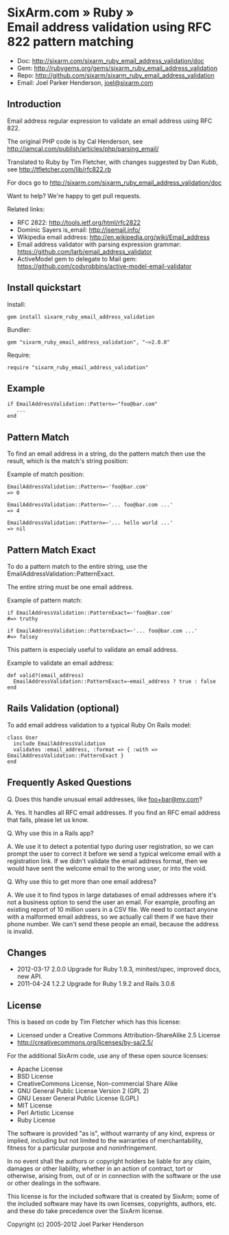 # SixArm.com » Ruby » <br> Email address validation using RFC 822 pattern matching

* Doc: <http://sixarm.com/sixarm_ruby_email_address_validation/doc>
* Gem: <http://rubygems.org/gems/sixarm_ruby_email_address_validation>
* Repo: <http://github.com/sixarm/sixarm_ruby_email_address_validation>
* Email: Joel Parker Henderson, <joel@sixarm.com>


## Introduction

Email address regular expression to validate an email address using RFC 822.

The original PHP code is by Cal Henderson, see http://iamcal.com/publish/articles/php/parsing_email/

Translated to Ruby by Tim Fletcher, with changes suggested by Dan Kubb, see http://tfletcher.com/lib/rfc822.rb

For docs go to <http://sixarm.com/sixarm_ruby_email_address_validation/doc>

Want to help? We're happy to get pull requests.

Related links:

  * RFC 2822: http://tools.ietf.org/html/rfc2822
  * Dominic Sayers is_email: http://isemail.info/
  * Wikipedia email address: http://en.wikipedia.org/wiki/Email_address
  * Email address validator with parsing expression grammar: https://github.com/larb/email_address_validator
  * ActiveModel gem to delegate to Mail gem: https://github.com/codyrobbins/active-model-email-validator


## Install quickstart

Install:

    gem install sixarm_ruby_email_address_validation

Bundler:

    gem "sixarm_ruby_email_address_validation", "~>2.0.0"

Require:

    require "sixarm_ruby_email_address_validation"


## Example

    if EmailAddressValidation::Pattern=~"foo@bar.com"
       ...
    end


## Pattern Match

To find an email address in a string, do the pattern match
then use the result, which is the match's string position:

Example of match position:
 
    EmailAddressValidation::Pattern=~'foo@bar.com'
    => 0

    EmailAddressValidation::Pattern=~'... foo@bar.com ...'
    => 4

    EmailAddressValidation::Pattern=~'... hello world ...'
    => nil


## Pattern Match Exact

To do a pattern match to the entire string, use the EmailAddressValidation::PatternExact.

The entire string must be one email address.

Example of pattern match:

    if EmailAddressValidation::PatternExact=~'foo@bar.com' 
    #=> truthy

    if EmailAddressValidation::PatternExact=~'... foo@bar.com ...' 
    #=> falsey

This pattern is especialy useful to validate an email address.

Example to validate an email address:

    def valid?(email_address)
      EmailAddressValidation::PatternExact=~email_address ? true : false
    end


## Rails Validation (optional)

To add email address validation to a typical Ruby On Rails model:

    class User
      include EmailAddressValidation
      validates :email_address, :format => { :with => EmailAddressValidation::PatternExact }
    end


## Frequently Asked Questions

Q. Does this handle unusual email addresses, like foo+bar@my.com?

A. Yes. It handles all RFC email addresses. If you find an RFC email address that fails, please let us know.

Q. Why use this in a Rails app?

A. We use it to detect a potential typo during user registration, so we can prompt the user to correct it before we send a typical welcome email with a registration link. If we didn't validate the email address format, then we would have sent the welcome email to the wrong user, or into the void.

Q. Why use this to get more than one email address?

A. We use it to find typos in large databases of email addresses where it's not a business option to send the user an email. For example, proofing an existing report of 10 million users in a CSV file. We need to contact anyone with a malformed email address, so we actually call them if we have their phone number. We can't send these people an email, because the address is invalid.


## Changes

* 2012-03-17 2.0.0 Upgrade for Ruby 1.9.3, minitest/spec, improved docs, new API.
* 2011-04-24 1.2.2 Upgrade for Ruby 1.9.2 and Rails 3.0.6


## License

This is based on code by Tim Fletcher which has this license:

  * Licensed under a Creative Commons Attribution-ShareAlike 2.5 License
  * http://creativecommons.org/licenses/by-sa/2.5/

For the additional SixArm code, use any of these open source licenses:

  * Apache License
  * BSD License
  * CreativeCommons License, Non-commercial Share Alike
  * GNU General Public License Version 2 (GPL 2)
  * GNU Lesser General Public License (LGPL)
  * MIT License
  * Perl Artistic License
  * Ruby License

The software is provided "as is", without warranty of any kind, 
express or implied, including but not limited to the warranties of 
merchantability, fitness for a particular purpose and noninfringement. 

In no event shall the authors or copyright holders be liable for any 
claim, damages or other liability, whether in an action of contract, 
tort or otherwise, arising from, out of or in connection with the 
software or the use or other dealings in the software.

This license is for the included software that is created by SixArm;
some of the included software may have its own licenses, copyrights, 
authors, etc. and these do take precedence over the SixArm license.

Copyright (c) 2005-2012 Joel Parker Henderson
